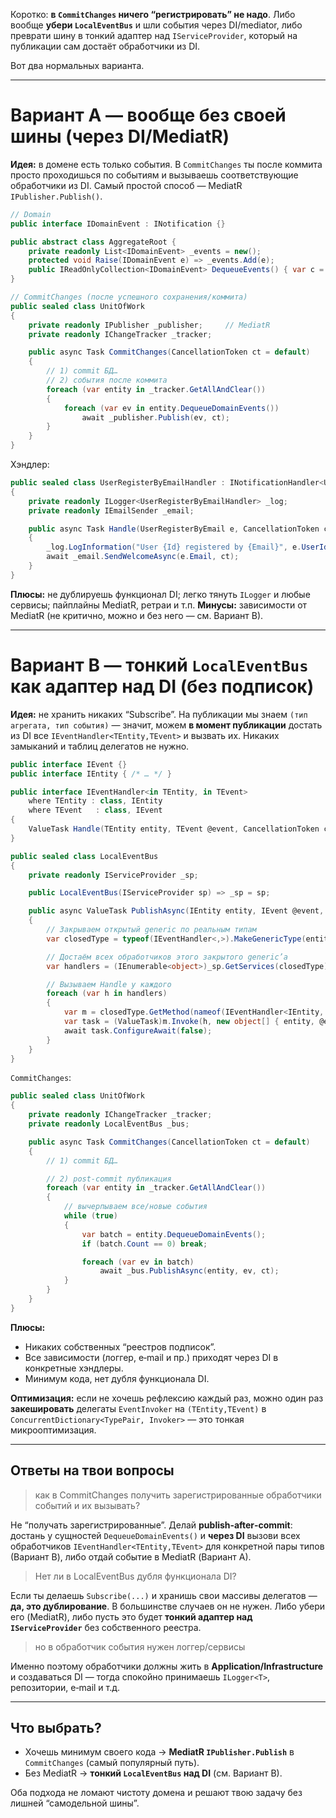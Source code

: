 Коротко: **в `CommitChanges` ничего “регистрировать” не надо**. Либо вообще **убери `LocalEventBus`** и шли события через DI/mediator, либо преврати шину в тонкий адаптер над `IServiceProvider`, который на публикации сам достаёт обработчики из DI.

Вот два нормальных варианта.

---

# Вариант A — вообще без своей шины (через DI/MediatR)

**Идея:** в домене есть только события. В `CommitChanges` ты после коммита просто проходишься по событиям и вызываешь соответствующие обработчики из DI. Самый простой способ — MediatR `IPublisher.Publish()`.

```csharp
// Domain
public interface IDomainEvent : INotification {}

public abstract class AggregateRoot {
    private readonly List<IDomainEvent> _events = new();
    protected void Raise(IDomainEvent e) => _events.Add(e);
    public IReadOnlyCollection<IDomainEvent> DequeueEvents() { var c = _events.ToArray(); _events.Clear(); return c; }
}

// CommitChanges (после успешного сохранения/коммита)
public sealed class UnitOfWork
{
    private readonly IPublisher _publisher;     // MediatR
    private readonly IChangeTracker _tracker;

    public async Task CommitChanges(CancellationToken ct = default)
    {
        // 1) commit БД…
        // 2) события после коммита
        foreach (var entity in _tracker.GetAllAndClear())
        {
            foreach (var ev in entity.DequeueDomainEvents())
                await _publisher.Publish(ev, ct);
        }
    }
}
```

Хэндлер:

```csharp
public sealed class UserRegisterByEmailHandler : INotificationHandler<UserRegisterByEmail>
{
    private readonly ILogger<UserRegisterByEmailHandler> _log;
    private readonly IEmailSender _email;

    public async Task Handle(UserRegisterByEmail e, CancellationToken ct)
    {
        _log.LogInformation("User {Id} registered by {Email}", e.UserId, e.Email);
        await _email.SendWelcomeAsync(e.Email, ct);
    }
}
```

**Плюсы:** не дублируешь функционал DI; легко тянуть `ILogger` и любые сервисы; пайплайны MediatR, ретраи и т.п.
**Минусы:** зависимости от MediatR (не критично, можно и без него — см. Вариант B).

---

# Вариант B — тонкий `LocalEventBus` как адаптер над DI (без подписок)

**Идея:** не хранить никаких “Subscribe”. На публикации мы знаем `(тип агрегата, тип события)` — значит, можем **в момент публикации** достать из DI все `IEventHandler<TEntity,TEvent>` и вызвать их. Никаких замыканий и таблиц делегатов не нужно.

```csharp
public interface IEvent {}
public interface IEntity { /* … */ }

public interface IEventHandler<in TEntity, in TEvent>
    where TEntity : class, IEntity
    where TEvent   : class, IEvent
{
    ValueTask Handle(TEntity entity, TEvent @event, CancellationToken ct);
}

public sealed class LocalEventBus
{
    private readonly IServiceProvider _sp;

    public LocalEventBus(IServiceProvider sp) => _sp = sp;

    public async ValueTask PublishAsync(IEntity entity, IEvent @event, CancellationToken ct = default)
    {
        // Закрываем открытый generic по реальным типам
        var closedType = typeof(IEventHandler<,>).MakeGenericType(entity.GetType(), @event.GetType());

        // Достаём всех обработчиков этого закрытого generic’а
        var handlers = (IEnumerable<object>)_sp.GetServices(closedType);

        // Вызываем Handle у каждого
        foreach (var h in handlers)
        {
            var m = closedType.GetMethod(nameof(IEventHandler<IEntity, IEvent>.Handle))!;
            var task = (ValueTask)m.Invoke(h, new object[] { entity, @event, ct })!;
            await task.ConfigureAwait(false);
        }
    }
}
```

`CommitChanges`:

```csharp
public sealed class UnitOfWork
{
    private readonly IChangeTracker _tracker;
    private readonly LocalEventBus _bus;

    public async Task CommitChanges(CancellationToken ct = default)
    {
        // 1) commit БД…

        // 2) post-commit публикация
        foreach (var entity in _tracker.GetAllAndClear())
        {
            // вычерпываем все/новые события
            while (true)
            {
                var batch = entity.DequeueDomainEvents();
                if (batch.Count == 0) break;

                foreach (var ev in batch)
                    await _bus.PublishAsync(entity, ev, ct);
            }
        }
    }
}
```

**Плюсы:**

* Никаких собственных “реестров подписок”.
* Все зависимости (логгер, e‑mail и пр.) приходят через DI в конкретные хэндлеры.
* Минимум кода, нет дубля функционала DI.

**Оптимизация:** если не хочешь рефлексию каждый раз, можно один раз **закешировать** делегаты `EventInvoker` на `(TEntity,TEvent)` в `ConcurrentDictionary<TypePair, Invoker>` — это тонкая микрооптимизация.

---

## Ответы на твои вопросы

> как в CommitChanges получить зарегистрированные обработчики событий и их вызывать?

Не “получать зарегистрированные”. Делай **publish‑after‑commit**: достань у сущностей `DequeueDomainEvents()` и **через DI** вызови всех обработчиков `IEventHandler<TEntity,TEvent>` для конкретной пары типов (Вариант B), либо отдай событие в MediatR (Вариант A).

> Нет ли в LocalEventBus дубля функционала DI?

Если ты делаешь `Subscribe(...)` и хранишь свои массивы делегатов — **да, это дублирование**. В большинстве случаев он не нужен. Либо убери его (MediatR), либо пусть это будет **тонкий адаптер над `IServiceProvider`** без собственного реестра.

> но в обработчик события нужен логгер/сервисы

Именно поэтому обработчики должны жить в **Application/Infrastructure** и создаваться DI — тогда спокойно принимаешь `ILogger<T>`, репозитории, e‑mail и т.д.

---

## Что выбрать?

* Хочешь минимум своего кода → **MediatR `IPublisher.Publish`** в `CommitChanges` (самый популярный путь).
* Без MediatR → **тонкий `LocalEventBus` над DI** (см. Вариант B).

Оба подхода не ломают чистоту домена и решают твою задачу без лишней “самодельной шины”.
